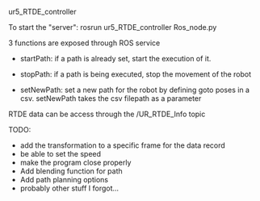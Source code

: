 ur5_RTDE_controller

To start the "server": rosrun ur5_RTDE_controller Ros_node.py

3 functions are exposed through ROS service

- startPath: if a path is already set, start the execution of it.

- stopPath: if a path is being executed, stop the movement of the robot

- setNewPath: set a new path for the robot by defining goto poses in a csv.
setNewPath takes the csv filepath as a parameter

RTDE data can be access through the /UR_RTDE_Info topic

TODO: 
- add the transformation to a specific frame for the data record
- be able to set the speed
- make the program close properly
- Add blending function for path
- Add path planning options
- probably other stuff I forgot...